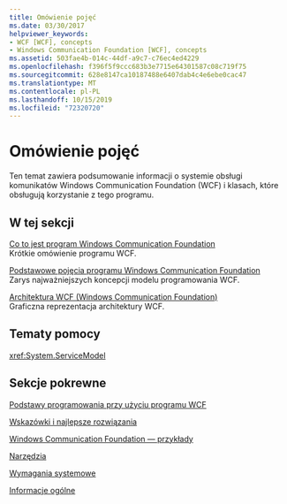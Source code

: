 ```yaml
---
title: Omówienie pojęć
ms.date: 03/30/2017
helpviewer_keywords:
- WCF [WCF], concepts
- Windows Communication Foundation [WCF], concepts
ms.assetid: 503fae4b-014c-44df-a9c7-c76ec4ed4229
ms.openlocfilehash: f396f5f9ccc683b3e7715e64301587c08c719f75
ms.sourcegitcommit: 628e8147ca10187488e6407dab4c4e6ebe0cac47
ms.translationtype: MT
ms.contentlocale: pl-PL
ms.lasthandoff: 10/15/2019
ms.locfileid: "72320720"
---
```

# <a name="conceptual-overview"></a>Omówienie pojęć
Ten temat zawiera podsumowanie informacji o systemie obsługi komunikatów Windows Communication Foundation (WCF) i klasach, które obsługują korzystanie z tego programu.  
  
## <a name="in-this-section"></a>W tej sekcji  
 [Co to jest program Windows Communication Foundation](whats-wcf.md)  
 Krótkie omówienie programu WCF.  
  
 [Podstawowe pojęcia programu Windows Communication Foundation](fundamental-concepts.md)  
 Zarys najważniejszych koncepcji modelu programowania WCF.  
  
 [Architektura WCF (Windows Communication Foundation)](architecture.md)  
 Graficzna reprezentacja architektury WCF.  
  
## <a name="reference"></a>Tematy pomocy  
 <xref:System.ServiceModel>  
  
## <a name="related-sections"></a>Sekcje pokrewne  
 [Podstawy programowania przy użyciu programu WCF](basic-wcf-programming.md)  
  
 [Wskazówki i najlepsze rozwiązania](guidelines-and-best-practices.md)  
  
 [Windows Communication Foundation — przykłady](./samples/index.md)  
  
 [Narzędzia](./diagnostics/exceptions-reference/tools.md)  
  
 [Wymagania systemowe](wcf-system-requirements.md)  
  
 [Informacje ogólne](general-reference.md)
